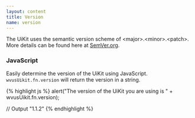 ```yaml
---
layout: content
title: Version
name: version
---
```


The UiKit uses the semantic version scheme of &lt;major&gt;.&lt;minor&gt;.&lt;patch&gt;.  More details can be found here at [SemVer.org](http://semver.org/).

### JavaScript
Easily determine the version of the UiKit using JavaScript.  `wvusUikit.fn.version` will return the version in a string.

{% highlight js %}
alert("The version of the UiKit you are using is " + wvusUikit.fn.version);

// Output
"1.1.2"
{% endhighlight %}
